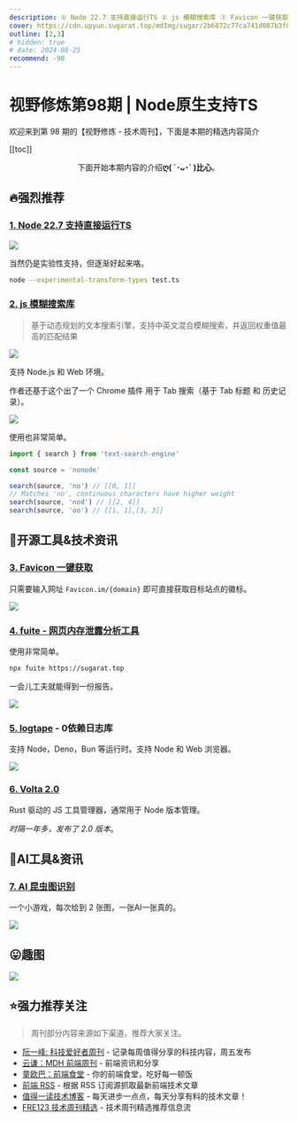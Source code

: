 ```yaml
---
description: ① Node 22.7 支持直接运行TS ② js 模糊搜索库 ③ Favicon 一键获取 ④ fuite - 网页内存泄露分析工具 ⑤ logtape - 0依赖日志库 ⑥ Volta 2.0 ⑦ AI 昆虫图识别
cover: https://cdn.upyun.sugarat.top/mdImg/sugar/2b6872c77ca741d087b3f0ea245937e1
outline: [2,3]
# hidden: true
# date: 2024-08-25
recommend: -98
---
```


# 视野修炼第98期 | Node原生支持TS

欢迎来到第 98 期的【视野修炼 - 技术周刊】，下面是本期的精选内容简介

[[toc]]

<center>

下面开始本期内容的介绍**ღ( ´･ᴗ･` )比心**。

</center>

## 🔥强烈推荐
### [1. Node 22.7 支持直接运行TS](https://nodejs.org/en/blog/release/v22.7.0)

![](https://cdn.upyun.sugarat.top/mdImg/sugar/cd28af1434b930f09489f97da0177d1e)

当然仍是实验性支持，但逐渐好起来咯。
```sh
node --experimental-transform-types test.ts
```

### [2. js 模糊搜索库](https://github.com/cjinhuo/text-search-engine/tree/master)
>基于动态规划的文本搜索引擎，支持中英文混合模糊搜索，并返回权重值最高的匹配结果

![](https://cdn.upyun.sugarat.top/mdImg/sugar/974b19621a1c1aa3a847c7e5788a3f96)

支持 Node.js 和 Web 环境。

作者还基于这个出了一个 Chrome 插件 用于 Tab 搜索（基于 Tab 标题 和 历史记录）。

![](https://cdn.upyun.sugarat.top/mdImg/sugar/ec15dff1714450b3839082d64aa45b07)

使用也非常简单。
```js
import { search } from 'text-search-engine'

const source = 'nonode'

search(source, 'no') // [[0, 1]]
// Matches 'no', continuous characters have higher weight
search(source, 'nod') // [[2, 4]]
search(source, 'oo') // [[1, 1],[3, 3]]
```

## 🔧开源工具&技术资讯
### [3. Favicon 一键获取](https://favicon.im/)

只需要输入网址 `Favicon.im/{domain}` 即可直接获取目标站点的徽标。

![](https://cdn.upyun.sugarat.top/mdImg/sugar/995f196eb572bd258a3cfecb91832660)

### [4. fuite - 网页内存泄露分析工具](https://github.com/nolanlawson/fuite)

使用非常简单。
```sh
npx fuite https://sugarat.top
```

一会儿工夫就能得到一份报告。

![](https://cdn.upyun.sugarat.top/mdImg/sugar/74a2ff464e03f8ddd8b5b92ea709d567)

### [5. logtape](https://github.com/dahlia/logtape) - 0依赖日志库

支持 Node，Deno，Bun 等运行时。支持 Node 和 Web 浏览器。

![](https://cdn.upyun.sugarat.top/mdImg/sugar/cd24c4b663ff0387aad073318dd40f75)

### [6. Volta 2.0](https://github.com/volta-cli/volta/releases)

Rust 驱动的 JS 工具管理器，通常用于 Node 版本管理。

*时隔一年多，发布了 2.0 版本*。

## 🤖AI工具&资讯
### [7. AI 昆虫图识别](https://huggingface.co/spaces/victor/fake-insects)

一个小游戏，每次给到 2 张图，一张AI一张真的。

![](https://cdn.upyun.sugarat.top/mdImg/sugar/540f57af459bfd765ff1ef04977a6ca2)


## 😛趣图

![](https://cdn.upyun.sugarat.top/mdImg/sugar/004825b95952eb5735b478bc79fd6abc)

## ⭐️强力推荐关注

> 周刊部分内容来源如下渠道，推荐大家关注。

- [阮一峰: 科技爱好者周刊](https://www.ruanyifeng.com/blog/archives.html) - 记录每周值得分享的科技内容，周五发布
- [云谦：MDH 前端周刊](https://sorrycc.com/mdh/) - 前端资讯和分享
- [童欧巴：前端食堂](https://github.com/Geekhyt/weekly) - 你的前端食堂，吃好每一顿饭
- [前端 RSS](https://fed.chanceyu.com/) - 根据 RSS 订阅源抓取最新前端技术文章
- [值得一读技术博客](https://daily-blog.chlinlearn.top/) - 每天进步一点点，每天分享有料的技术文章！
- [FRE123 技术周刊精选](https://www.fre321.com/weekly) - 技术周刊精选推荐信息流
